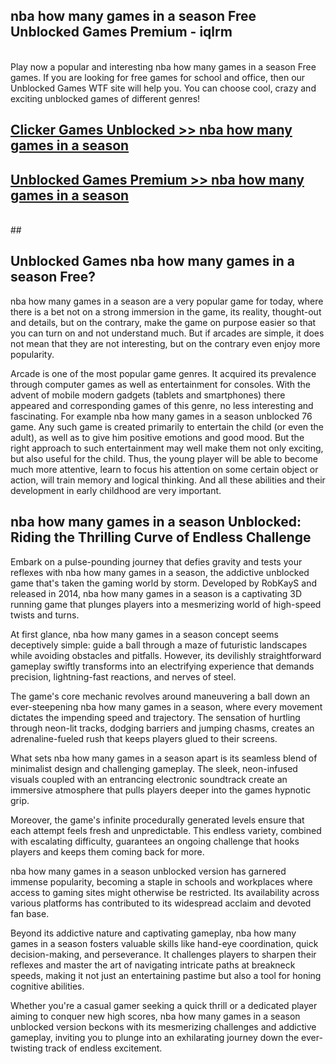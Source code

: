 ## nba how many games in a season Free Unblocked Games Premium - iqlrm <br>
<br>
Play now a popular and interesting nba how many games in a season Free games. If you are looking for free games for school and office, then our Unblocked Games WTF site will help you. You can choose cool, crazy and exciting unblocked games of different genres!


##  [Clicker Games Unblocked >> nba how many games in a season](http://freeplayer.one?title=nba_how_many_games_in_a_season&ref=04)

##  [Unblocked Games Premium >> nba how many games in a season](http://freeplayer.one?title=nba_how_many_games_in_a_season&ref=04)
  <br>
  ##



## Unblocked Games nba how many games in a season Free?

nba how many games in a season are a very popular game for today, where there is a bet not on a strong immersion in the game, its reality, thought-out and details, but on the contrary, make the game on purpose easier so that you can turn on and not understand much. But if arcades are simple, it does not mean that they are not interesting, but on the contrary even enjoy more popularity.

Arcade is one of the most popular game genres. It acquired its prevalence through computer games as well as entertainment for consoles. With the advent of mobile modern gadgets (tablets and smartphones) there appeared and corresponding games of this genre, no less interesting and fascinating. For example nba how many games in a season unblocked 76 game. Any such game is created primarily to entertain the child (or even the adult), as well as to give him positive emotions and good mood. But the right approach to such entertainment may well make them not only exciting, but also useful for the child. Thus, the young player will be able to become much more attentive, learn to focus his attention on some certain object or action, will train memory and logical thinking. And all these abilities and their development in early childhood are very important.

##  nba how many games in a season Unblocked: Riding the Thrilling Curve of Endless Challenge

Embark on a pulse-pounding journey that defies gravity and tests your reflexes with nba how many games in a season, the addictive unblocked game that's taken the gaming world by storm. Developed by RobKayS and released in 2014, nba how many games in a season is a captivating 3D running game that plunges players into a mesmerizing world of high-speed twists and turns.

At first glance, nba how many games in a season concept seems deceptively simple: guide a ball through a maze of futuristic landscapes while avoiding obstacles and pitfalls. However, its devilishly straightforward gameplay swiftly transforms into an electrifying experience that demands precision, lightning-fast reactions, and nerves of steel.

The game's core mechanic revolves around maneuvering a ball down an ever-steepening nba how many games in a season, where every movement dictates the impending speed and trajectory. The sensation of hurtling through neon-lit tracks, dodging barriers and jumping chasms, creates an adrenaline-fueled rush that keeps players glued to their screens.

What sets nba how many games in a season apart is its seamless blend of minimalist design and challenging gameplay. The sleek, neon-infused visuals coupled with an entrancing electronic soundtrack create an immersive atmosphere that pulls players deeper into the games hypnotic grip.

Moreover, the game's infinite procedurally generated levels ensure that each attempt feels fresh and unpredictable. This endless variety, combined with escalating difficulty, guarantees an ongoing challenge that hooks players and keeps them coming back for more.

nba how many games in a season unblocked version has garnered immense popularity, becoming a staple in schools and workplaces where access to gaming sites might otherwise be restricted. Its availability across various platforms has contributed to its widespread acclaim and devoted fan base.

Beyond its addictive nature and captivating gameplay, nba how many games in a season fosters valuable skills like hand-eye coordination, quick decision-making, and perseverance. It challenges players to sharpen their reflexes and master the art of navigating intricate paths at breakneck speeds, making it not just an entertaining pastime but also a tool for honing cognitive abilities.

Whether you're a casual gamer seeking a quick thrill or a dedicated player aiming to conquer new high scores, nba how many games in a season unblocked version beckons with its mesmerizing challenges and addictive gameplay, inviting you to plunge into an exhilarating journey down the ever-twisting track of endless excitement.